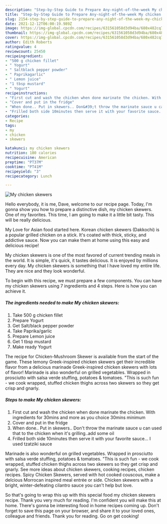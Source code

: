 ```yaml
---
description: "Step-by-Step Guide to Prepare Any-night-of-the-week My chicken skewers"
title: "Step-by-Step Guide to Prepare Any-night-of-the-week My chicken skewers"
slug: 2154-step-by-step-guide-to-prepare-any-night-of-the-week-my-chicken-skewers
date: 2021-12-12T06:00:19.989Z
image: https://img-global.cpcdn.com/recipes/631561058d3d94ba/680x482cq70/my-chicken-skewers-recipe-main-photo.jpg
thumbnail: https://img-global.cpcdn.com/recipes/631561058d3d94ba/680x482cq70/my-chicken-skewers-recipe-main-photo.jpg
cover: https://img-global.cpcdn.com/recipes/631561058d3d94ba/680x482cq70/my-chicken-skewers-recipe-main-photo.jpg
author: Edith Roberts
ratingvalue: 4
reviewcount: 25450
recipeingredient:
- "500 g chicken fillet"
- " Yogurt"
- " Saltblack pepper powder"
- " Paprikagarlic"
- " Lemon juice"
- "1 tbsp mustard"
- " Yogurt"
recipeinstructions:
- "First cut and wash the chicken when done marinate the chicken. With ingredients for 30mins and more as you choice 30mins minimum"
- "Cover and put in the fridge"
- "When done.. Put in skewers.. Don&#39;t throw the marinate sauce u can used that to the chicken when it&#39;s grilling..add some oil"
- "Frilled both side 10minutes then serve it with your favorite sauce... I used tzatziki sauce"
categories:
- Recipe
tags:
- my
- chicken
- skewers

katakunci: my chicken skewers 
nutrition: 180 calories
recipecuisine: American
preptime: "PT37M"
cooktime: "PT41M"
recipeyield: "3"
recipecategory: Lunch

---
```



![My chicken skewers](https://img-global.cpcdn.com/recipes/631561058d3d94ba/680x482cq70/my-chicken-skewers-recipe-main-photo.jpg)

Hello everybody, it is me, Dave, welcome to our recipe page. Today, I'm gonna show you how to prepare a distinctive dish, my chicken skewers. One of my favorites. This time, I am going to make it a little bit tasty. This will be really delicious.

My Love for Asian food started here. Korean chicken skewers (Dakkochi) is a popular grilled chicken on a stick. It&#39;s coated with thick, sticky, and addictive sauce. Now you can make them at home using this easy and delicious recipe!

My chicken skewers is one of the most favored of current trending meals in the world. It is simple, it's quick, it tastes delicious. It is enjoyed by millions every day. My chicken skewers is something that I have loved my entire life. They are nice and they look wonderful.


To begin with this recipe, we must prepare a few components. You can have my chicken skewers using 7 ingredients and 4 steps. Here is how you can achieve it.

<!--inarticleads1-->

##### The ingredients needed to make My chicken skewers:

1. Take 500 g chicken fillet
1. Prepare  Yogurt
1. Get  Salt/black pepper powder
1. Take  Paprika/garlic
1. Prepare  Lemon juice
1. Get 1 tbsp mustard
1. Make ready  Yogurt


The recipe for Chicken-Mushroom Skewer is available from the start of the game. These lemony Greek-inspired chicken skewers get their incredible flavor from a delicious marinade Greek-inspired chicken skewers with lots of flavor! Marinade is also wonderful on grilled vegetables. Wrapped in prosciutto with salsa verde stuffing, potatoes &amp; tomatoes. "This is such fun - we cook wrapped, stuffed chicken thighs across two skewers so they get crisp and gnarly. 

<!--inarticleads2-->

##### Steps to make My chicken skewers:

1. First cut and wash the chicken when done marinate the chicken. With ingredients for 30mins and more as you choice 30mins minimum
1. Cover and put in the fridge
1. When done.. Put in skewers.. Don&#39;t throw the marinate sauce u can used that to the chicken when it&#39;s grilling..add some oil
1. Frilled both side 10minutes then serve it with your favorite sauce... I used tzatziki sauce


Marinade is also wonderful on grilled vegetables. Wrapped in prosciutto with salsa verde stuffing, potatoes &amp; tomatoes. "This is such fun - we cook wrapped, stuffed chicken thighs across two skewers so they get crisp and gnarly. See more ideas about chicken skewers, cooking recipes, chicken recipes. Spicy Chicken Skewers, served with hot cooked couscous, make a delcious Morrocan inspired meal entrée or side. Chicken skewers with a bright, winter-defeating cilantro sauce you can&#39;t help but love. 

So that's going to wrap this up with this special food my chicken skewers recipe. Thank you very much for reading. I'm confident you will make this at home. There's gonna be interesting food in home recipes coming up. Don't forget to save this page on your browser, and share it to your loved ones, colleague and friends. Thank you for reading. Go on get cooking!
